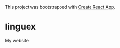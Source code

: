 
This project was bootstrapped with [Create React App](https://github.com/facebook/create-react-app).
# linguex
My website

